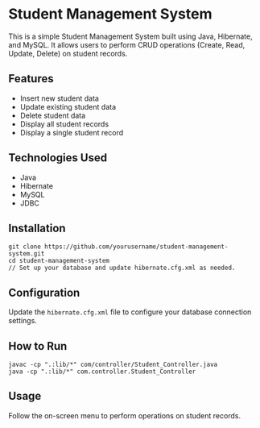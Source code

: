 <!DOCTYPE html>
<html lang="en">
<head>
    <meta charset="UTF-8">
    <meta name="viewport" content="width=device-width, initial-scale=1.0">
</head>
<body>

<h1>Student Management System</h1>

<p>This is a simple Student Management System built using Java, Hibernate, and MySQL. It allows users to perform CRUD operations (Create, Read, Update, Delete) on student records.</p>

<h2>Features</h2>
<ul>
    <li>Insert new student data</li>
    <li>Update existing student data</li>
    <li>Delete student data</li>
    <li>Display all student records</li>
    <li>Display a single student record</li>
</ul>

<h2>Technologies Used</h2>
<ul>
    <li>Java</li>
    <li>Hibernate</li>
    <li>MySQL</li>
    <li>JDBC</li>
</ul>

<h2>Installation</h2>
<pre><code>git clone https://github.com/yourusername/student-management-system.git
cd student-management-system
// Set up your database and update hibernate.cfg.xml as needed.
</code></pre>

<h2>Configuration</h2>
<p>Update the <code>hibernate.cfg.xml</code> file to configure your database connection settings.</p>

<h2>How to Run</h2>
<pre><code>javac -cp ".:lib/*" com/controller/Student_Controller.java
java -cp ".:lib/*" com.controller.Student_Controller
</code></pre>

<h2>Usage</h2>
<p>Follow the on-screen menu to perform operations on student records.</p>

</body>
</html>
